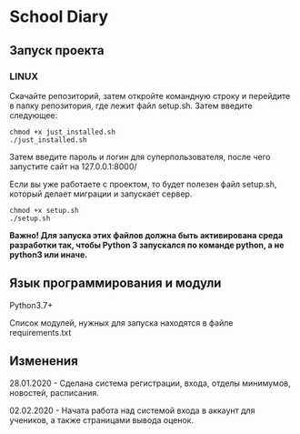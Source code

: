 # School Diary

## Запуск проекта

### LINUX

Скачайте репозиторий, затем откройте командную строку и перейдите в папку репозитория,
где лежит файл setup.sh. Затем введите следующее:

    chmod +x just_installed.sh
    ./just_installed.sh

Затем введите пароль и логин для суперпользователя, после чего запустите сайт на 127.0.0.1:8000/

Если вы уже работаете с проектом, то будет полезен файл setup.sh, который делает миграции и запускает сервер.

    chmod +x setup.sh
    ./setup.sh

**Важно! Для запуска этих файлов должна быть активирована среда разработки так, чтобы Python 3 запускался по команде python, а не python3 или иначе.**

## Язык программирования и модули

Python3.7+

Список модулей, нужных для запуска находятся в файле requirements.txt

## Изменения

28.01.2020 - Сделана система регистрации, входа, отделы минимумов, новостей, расписания.

02.02.2020 - Начата работа над системой входа в аккаунт для учеников, а также страницами вывода
оценок.

